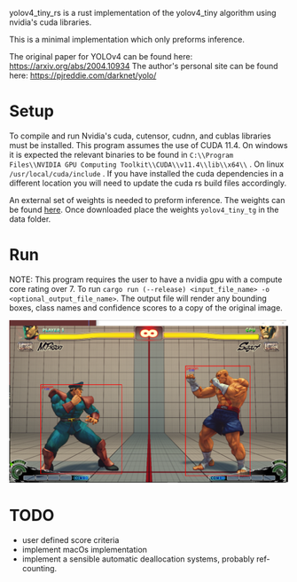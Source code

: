 
yolov4_tiny_rs is a rust implementation of the yolov4_tiny algorithm using nvidia's cuda libraries. 

This is a minimal implementation which only preforms inference. 


The original paper for YOLOv4 can be found here: https://arxiv.org/abs/2004.10934
The author's personal site can be found here: https://pjreddie.com/darknet/yolo/
<!--- https://github.com/AlexeyAB/darknet -->

# Setup
To compile and run Nvidia's cuda, cutensor, cudnn, and cublas libraries must be installed.
This program assumes the use of CUDA 11.4.
On windows it is expected the relevant binaries to be found in `C:\\Program Files\\NVIDIA GPU Computing Toolkit\\CUDA\\v11.4\\lib\\x64\\` . 
On linux `/usr/local/cuda/include` .
If you have installed the cuda dependencies in a different location you will need to update the cuda rs build files accordingly.

An external set of weights is needed to preform inference. 
The weights can be found [here](https://1drv.ms:443/u/s!BGiQd8FswuzLsDKbg_p66EcXf1LZ?e=IvV84ojpWUGq-sUIK0jDnw&at=9).
Once downloaded place the weights `yolov4_tiny_tg` in the data folder.


# Run
NOTE: This program requires the user to have a nvidia gpu with a compute core rating over 7.
To run `cargo run (--release) <input_file_name> -o <optional_output_file_name>`.
The output file will render any bounding boxes, class names and confidence scores to a copy of the original image.

![Inference Image](out.png)


# TODO
- user defined score criteria
- implement macOs implementation
- implement a sensible automatic deallocation systems, probably ref-counting.


